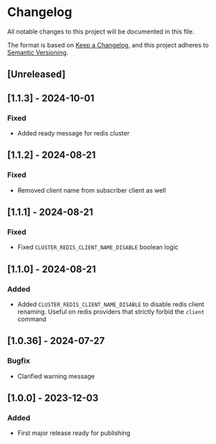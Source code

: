 # Changelog

All notable changes to this project will be documented in this file.

The format is based on [Keep a Changelog](https://keepachangelog.com/en/1.0.0/),
and this project adheres to [Semantic Versioning](https://semver.org/spec/v2.0.0.html).

## [Unreleased]

## [1.1.3] - 2024-10-01

### Fixed

- Added ready message for redis cluster

## [1.1.2] - 2024-08-21

### Fixed

- Removed client name from subscriber client as well

## [1.1.1] - 2024-08-21

### Fixed

- Fixed `CLUSTER_REDIS_CLIENT_NAME_DISABLE` boolean logic

## [1.1.0] - 2024-08-21

### Added

- Added `CLUSTER_REDIS_CLIENT_NAME_DISABLE` to disable redis client renaming. Useful on redis providers that strictly forbid the `client` command

## [1.0.36] - 2024-07-27

### Bugfix

- Clarified warning message

## [1.0.0] - 2023-12-03

### Added

- First major release ready for publishing
